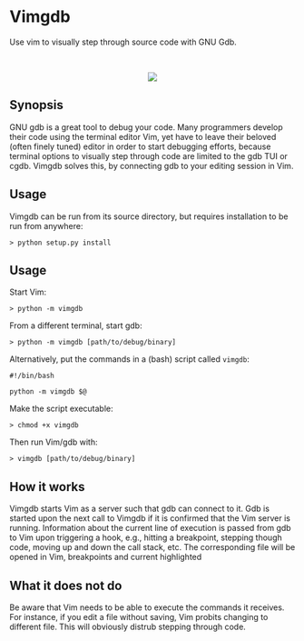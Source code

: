 # Vimgdb

Use vim to visually step through source code with GNU Gdb.

<br>

<p align="center">
  <img style="max-width: 100%;" src="https://raw.githubusercontent.com/gisodal/vimgdb/figures/demostration.gif?token=AKPkVaEQmxveQXbaAh-9jru_Mn0Zw-tCks5ZBQlNwA%3D%3D" />
</p>


## Synopsis

GNU gdb is a great tool to debug your code. Many programmers develop their code using the terminal editor Vim, yet have to leave their beloved (often finely tuned) editor in order to start debugging efforts, because terminal options to visually step through code are limited to the gdb TUI or cgdb. Vimgdb solves this, by connecting gdb to your editing session in Vim.


## Usage

Vimgdb can be run from its source directory, but requires installation to be run from anywhere:

    > python setup.py install


## Usage

Start Vim:

    > python -m vimgdb

From a different terminal, start gdb:

    > python -m vimgdb [path/to/debug/binary]


Alternatively, put the commands in a (bash) script called `vimgdb`:

    #!/bin/bash

    python -m vimgdb $@

Make the script executable:

    > chmod +x vimgdb

Then run Vim/gdb with:

    > vimgdb [path/to/debug/binary]


## How it works

Vimgdb starts Vim as a server such that gdb can connect to it. Gdb is started upon the next call to Vimgdb if it is confirmed that the Vim server is running. Information about the current line of execution is passed from gdb to Vim upon triggering a hook, e.g., hitting a breakpoint, stepping though code, moving up and down the call stack, etc. The corresponding file will be opened in Vim, breakpoints and current  highlighted

## What it does not do

Be aware that Vim needs to be able to execute the commands it receives. For instance, if you edit a file without saving, Vim probits changing to different file. This will obviously distrub stepping through code.

